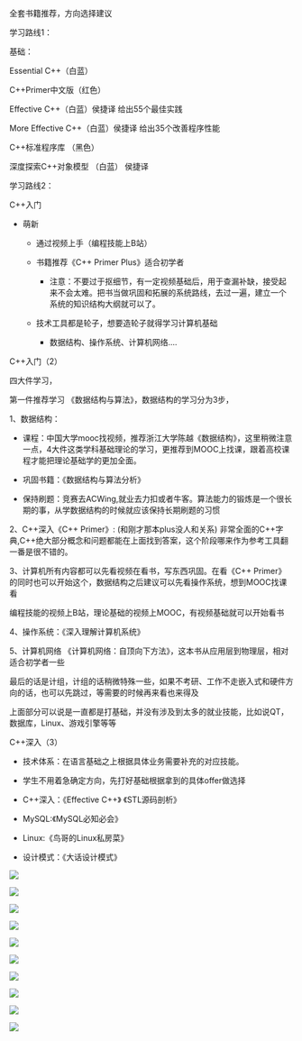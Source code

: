 全套书籍推荐，方向选择建议

学习路线1：

基础：

Essential C++（白蓝）

C++Primer中文版（红色） 

Effective C++（白蓝）侯捷译   给出55个最佳实践

More Effective C++（白蓝）侯捷译   给出35个改善程序性能

C++标准程序库  （黑色）

深度探索C++对象模型  （白蓝） 侯捷译  

学习路线2：

C++入门

- 萌新

	- 通过视频上手（编程技能上B站）

	- 书籍推荐《C++ Primer Plus》适合初学者

		- 注意：不要过于抠细节，有一定视频基础后，用于查漏补缺，接受起来不会太难。把书当做巩固和拓展的系统路线，去过一遍，建立一个系统的知识结构大纲就可以了。

	- 技术工具都是轮子，想要造轮子就得学习计算机基础

		- 数据结构、操作系统、计算机网络....

C++入门（2）

四大件学习，

第一件推荐学习 《数据结构与算法》，数据结构的学习分为3步，

1、数据结构：

- 课程：中国大学mooc找视频，推荐浙江大学陈越《数据结构》，这里稍微注意一点，4大件这类学科基础理论的学习，更推荐到MOOC上找课，跟着高校课程才能把理论基础学的更加全面。

- 巩固书籍：《数据结构与算法分析》

- 保持刷题：竞赛去ACWing,就业去力扣或者牛客。算法能力的锻炼是一个很长期的事，从学数据结构的时候就应该保持长期刷题的习惯

2、C++深入《C++ Primer》: (和刚才那本plus没人和关系) 非常全面的C++字典,C++绝大部分概念和问题都能在上面找到答案，这个阶段哪来作为参考工具翻一番是很不错的。

3、计算机所有内容都可以先看视频在看书，写东西巩固。在看《C++ Primer》的同时也可以开始这个，数据结构之后建议可以先看操作系统，想到MOOC找课看

编程技能的视频上B站，理论基础的视频上MOOC，有视频基础就可以开始看书

4、操作系统：《深入理解计算机系统》

5、计算机网络 《计算机网络：自顶向下方法》，这本书从应用层到物理层，相对适合初学者一些

最后的话是计组，计组的话稍微特殊一些，如果不考研、工作不走嵌入式和硬件方向的话，也可以先跳过，等需要的时候再来看也来得及

上面部分可以说是一直都是打基础，并没有涉及到太多的就业技能，比如说QT，数据库，Linux、游戏引擎等等

C++深入（3）

- 技术体系：在语言基础之上根据具体业务需要补充的对应技能。

- 学生不用着急确定方向，先打好基础根据拿到的具体offer做选择

- C++深入：《Effective C++》  《STL源码剖析》

- MySQL:《MySQL必知必会》

- Linux:《鸟哥的Linux私房菜》

- 设计模式：《大话设计模式》

![](https://gitee.com/hxc8/images3/raw/master/img/202407172242591.jpg)

![](https://gitee.com/hxc8/images3/raw/master/img/202407172242026.jpg)

![](https://gitee.com/hxc8/images3/raw/master/img/202407172242662.jpg)

![](https://gitee.com/hxc8/images3/raw/master/img/202407172242691.jpg)

![](https://gitee.com/hxc8/images3/raw/master/img/202407172242109.jpg)

![](https://gitee.com/hxc8/images3/raw/master/img/202407172242590.jpg)

![](https://gitee.com/hxc8/images3/raw/master/img/202407172242380.jpg)

![](https://gitee.com/hxc8/images3/raw/master/img/202407172242953.jpg)

![](https://gitee.com/hxc8/images3/raw/master/img/202407172242653.jpg)

![](https://gitee.com/hxc8/images3/raw/master/img/202407172242815.jpg)